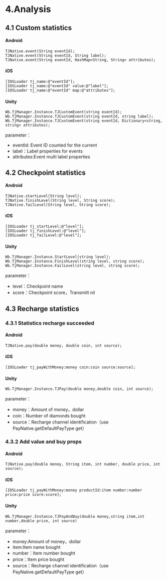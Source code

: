 # 4.Analysis

## 4.1 Custom statistics

#### Android

```text
TJNative.event(String eventId);
TJNative.event(String eventId, String label);
TJNative.event(String eventId, HashMap<String, String> attributes);
```

#### iOS

```text
[IOSLoader tj_name:@"eventId"];
[IOSLoader tj_name:@"eventId" value:@"label"];
[IOSLoader tj_name:@"eventId" map:@"attributes"];
```

#### Unity

```text
Wb.TjManager.Instance.TJCustomEvent(string eventId);
Wb.TjManager.Instance.TJCustomEvent(string eventId, string label);
Wb.TjManager.Instance.TJCustomEvent(string eventId, Dictionary<string, string> attributes);
```

parameter：

* eventId: Event ID counted for the current 
* label：Label properties for events  
* attributes:Event multi label properties

## 4.2 Checkpoint statistics

#### Android

```text
TJNative.startLevel(String level);
TJNative.finishLevel(String level, String score);
TJNative.failLevel(String level, String score);
```

#### iOS

```text
[IOSLoader tj_startLevel:@"level"];
[IOSLoader tj_finishLevel:@"level"];
[IOSLoader tj_failLevel:@"level"];
```

#### Unity

```text
Wb.TjManager.Instance.StartLevel(string level);
Wb.TjManager.Instance.FinishLevel(string level, string score);
Wb.TjManager.Instance.FailLevel(string level, string score);
```

parameter：

* level：Checkpoint name 
* score：Checkpoint score，Transmitt nil

## 4.3 Recharge statistics

### 4.3.1 Statistics recharge succeeded

#### Android

```text
TJNative.pay(double money, double coin, int source);
```

#### iOS

```text
[IOSLoader tj_payWithMoney:money coin:coin source:source];
```

#### Unity

```text
Wb.TjManager.Instance.TJPay(double money,double coin, int source);
```

parameter：

* money：Amount of money，dollar
* coin：Number of diamonds bought
* source：Recharge channel identification（use PayNative.getDefaultPayType get）

### 4.3.2 Add value and buy props

#### Android

```text
TJNative.pay(double money, String item, int number, double price, int source);
```

#### iOS

```text
[IOSLoader tj_payWithMoney:money productId:item number:number price:price score:score];
```

#### Unity

```text
Wb.TjManager.Instance.TJPayAndBuy(double money,string item,int number,double price, int source)
```

parameter：

* money:Amount of money，dollar 
* item:Item name bought
* number：Item number bought 
* price：Item price bought
* source：Recharge channel identification（use PayNative.getDefaultPayType get）

